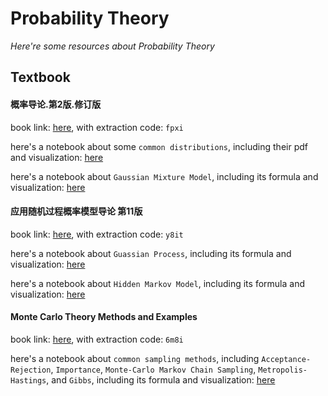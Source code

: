 # Probability Theory
*Here're some resources about Probability Theory*


## Textbook

#### 概率导论.第2版.修订版
book link: [here](https://pan.baidu.com/s/1PtVBDwp4WlluQOfbbnMDwA), with extraction code: `fpxi`

here's a notebook about some `common distributions`, including their pdf and visualization: [here](../../notebooks/common_distributions.ipynb)

here's a notebook about `Gaussian Mixture Model`, including its formula and visualization: [here](../../notebooks/gmm.ipynb)


#### 应用随机过程概率模型导论  第11版
book link: [here](https://pan.baidu.com/s/1CHiDbwIZgyR0uPmrw_RZxQ), with extraction code: `y8it`

here's a notebook about `Guassian Process`, including its formula and visualization: [here](../../notebooks/gp.ipynb)

here's a notebook about `Hidden Markov Model`, including its formula and visualization: [here](../../notebooks/hmm.ipynb)

#### Monte Carlo Theory Methods and Examples
book link: [here](https://pan.baidu.com/s/1Fq8r3sEbnj5LV5V0swSi3Q), with extraction code: `6m8i`

here's a notebook about `common sampling methods`, including `Acceptance-Rejection`, `Importance`, `Monte-Carlo Markov Chain Sampling`, `Metropolis-Hastings`, and `Gibbs`, including its formula and visualization: [here](../../notebooks/sampling_methods.ipynb)




